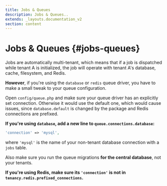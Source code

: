 ```yaml
---
title: Jobs & Queues
description: Jobs & Queues..
extends: _layouts.documentation_v2
section: content
---
```


# Jobs & Queues {#jobs-queues}

Jobs are automatically multi-tenant, which means that if a job is dispatched while tenant A is initialized, the job will operate with tenant A's database, cache, filesystem, and Redis.

**However**, if you're using the `database` or `redis` queue driver, you have to make a small tweak to your queue configuration.

Open `config/queue.php` and make sure your queue driver has an explicitly set connection. Otherwise it would use the default one, which would cause issues, since `database.default` is changed by the package and Redis connections are prefixed.

**If you're using `database`, add a new line to `queue.connections.database`:**
```php
'connection' => 'mysql',
```

where `'mysql'` is the name of your non-tenant database connection with a `jobs` table.

Also make sure you run the queue migrations **for the central database**, not your tenants.

**If you're using Redis, make sure its `'connection'` is not in `tenancy.redis.prefixed_connections`.**